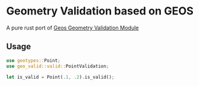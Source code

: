 # Geometry Validation based on GEOS

A pure rust port of [Geos Geometry Validation Module](https://github.com/libgeos/geos/tree/0a55b3af552470754893485b51407cc0219dbaae/src/operation/valid)

## Usage
```rust
use geotypes::Point;
use geo_valid::valid::PointValidation;

let is_valid = Point(.1, .2).is_valid();
```